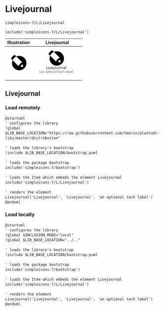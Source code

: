 # Livejournal


```text
simpleicons-7/L/Livejournal
```

```text
include('simpleicons-7/L/Livejournal')
```



| Illustration | Livejournal |
| :---: | :---: |
| ![illustration for Illustration](../../simpleicons-7/L/Livejournal.png) | ![illustration for Livejournal](../../simpleicons-7/L/Livejournal.Local.png) |




## Livejournal

### Load remotely
```plantuml
@startuml
' configures the library
!global $LIB_BASE_LOCATION="https://raw.githubusercontent.com/tmorin/plantuml-libs/master/distribution"

' loads the library's bootstrap
!include $LIB_BASE_LOCATION/bootstrap.puml

' loads the package bootstrap
include('simpleicons-7/bootstrap')

' loads the Item which embeds the element Livejournal
include('simpleicons-7/L/Livejournal')

' renders the element
Livejournal('Livejournal', 'Livejournal', 'an optional tech label')
@enduml
```

### Load locally
```plantuml
@startuml
' configures the library
!global $INCLUSION_MODE="local"
!global $LIB_BASE_LOCATION="../.."

' loads the library's bootstrap
!include $LIB_BASE_LOCATION/bootstrap.puml

' loads the package bootstrap
include('simpleicons-7/bootstrap')

' loads the Item which embeds the element Livejournal
include('simpleicons-7/L/Livejournal')

' renders the element
Livejournal('Livejournal', 'Livejournal', 'an optional tech label')
@enduml
```

